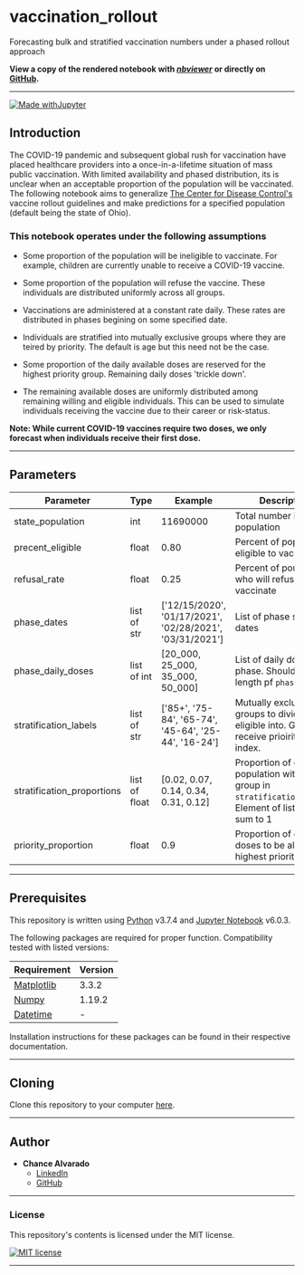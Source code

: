 # vaccination_rollout

Forecasting bulk and stratified vaccination numbers under a phased rollout approach

**View a copy of the rendered notebook with *[nbviewer](https://nbviewer.jupyter.org/github/chance-alvarado/vaccination-rollout/blob/main/vaccination_rollout.ipynb)* or directly on [GitHub](https://github.com/chance-alvarado/vaccination-rollout/blob/main/vaccination_rollout.ipynb).**

---

[![Made withJupyter](https://img.shields.io/badge/Made%20with-Jupyter-orange?style=for-the-badge&logo=Jupyter)](https://jupyter.org/try)

## Introduction

The COVID-19 pandemic and subsequent global rush for vaccination have placed healthcare providers into a once-in-a-lifetime situation of mass public vaccination. With limited availability and phased distribution, its is unclear when an acceptable proportion of the population will be vaccinated. The following notebook aims to generalize [The Center for Disease Control's](https://www.cdc.gov/coronavirus/2019-ncov/vaccines/recommendations.html) vaccine rollout guidelines and make predictions for a specified population (default being the state of Ohio).

### This notebook operates under the following assumptions

- Some proportion of the population will be ineligible to vaccinate. For example, children are currently unable to receive a COVID-19 vaccine. 

- Some proportion of the population will refuse the vaccine. These individuals are distributed uniformly across all groups.

- Vaccinations are administered at a constant rate daily. These rates are distributed in phases begining on some specified date.

- Individuals are stratified into mutually exclusive groups where they are teired by priority. The default is age but this need not be the case.

- Some proportion of the daily available doses are reserved for the highest priority group. Remaining daily doses 'trickle down'.

- The remaining available doses are uniformly distributed among remaining willing and eligible individuals. This can be used to simulate individuals receiving the vaccine due to their career or risk-status.

**Note: While current COVID-19 vaccines require two doses, we only forecast when individuals receive their first dose.**

---

## Parameters

| Parameter | Type | Example | Description | 
|-----------|------|---------|-------------|
|state_population|int|11690000|Total number in population|
|precent_eligible|float|0.80|Percent of population eligible to vaccinate|
|refusal_rate|float|0.25|Percent of poulation who will refuse vaccinate|
|phase_dates|list of str|['12/15/2020', '01/17/2021', '02/28/2021', '03/31/2021']|List of phase start dates|
|phase_daily_doses|list of int|[20_000, 25_000, 35_000, 50_000]|List of daily doses by phase. Should match length pf ```phase_dates```|
|stratification_labels|list of str|['85+', '75-84', '65-74', '45-64', '25-44', '16-24']|Mutually exclusive groups to divide eligible into. Groups receive prioirity by index.|
|stratification_proportions|list of float|[0.02, 0.07, 0.14, 0.34, 0.31, 0.12]|Proportion of eligible population within each group in ```stratification_labels```. Element of list should sum to 1|
|priority_proportion|float|0.9|Proportion of daily doses to be alotted to highest priority group|

---

## Prerequisites

This repository is written using [Python](https://www.python.org/) v3.7.4 and [Jupyter Notebook](https://jupyter-notebook.readthedocs.io/) v6.0.3. 

The following packages are required for proper function. Compatibility tested with listed versions:

Requirement | Version
------------|--------
[Matplotlib](https://matplotlib.org/) | 3.3.2
[Numpy](https://numpy.org/) | 1.19.2
[Datetime](https://docs.python.org/3/library/datetime.html) | -

Installation instructions for these packages can be found in their respective documentation.

---

## Cloning

Clone this repository to your computer [here](https://github.com/chance-alvarado/vaccination-rollout).

---

## Author

- **Chance Alvarado** 
    - [LinkedIn](https://www.linkedin.com/in/chance-alvarado/)
    - [GitHub](https://github.com/chance-alvarado/)

---

### License

This repository's contents is licensed under the MIT license.

[![MIT license](https://img.shields.io/badge/License-MIT-blue.svg)](https://lbesson.mit-license.org/)

---
